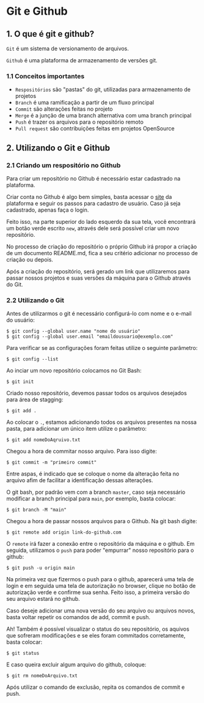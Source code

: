 # Git e Github

## 1. O que é git e github?

`Git` é um sistema de versionamento de arquivos. 

`Github` é uma plataforma de armazenamento de versões git.

### 1.1 Conceitos importantes

- `Respositórios` são "pastas" do git, utilizadas para armazenamento de projetos
- `Branch` é uma ramificação a partir de um fluxo principal
- `Commit` são alterações feitas no projeto
- `Merge` é a junção de uma branch alternativa com uma branch principal
- `Push` é trazer os arquivos para o repositório remoto
- `Pull request` são contribuições feitas em projetos OpenSource
  
## 2. Utilizando o Git e Github

### 2.1 Criando um respositório no Github

Para criar um repositório no Github é necessário estar cadastrado na plataforma. 

Criar conta no Github é algo bem simples, basta acessar o [site](https://github.com/) da plataforma e seguir os passos para cadastro de usuário. Caso já seja cadastrado, apenas faça o login.

Feito isso, na parte superior do lado esquerdo da sua tela, você encontrará um botão verde escrito `new`, através dele será possível criar um novo repositório. 

No processo de criação do repositório o próprio Github irá propor a criação de um documento README.md, fica a seu critério adicionar no processo de criação ou depois.

Após a criação do repositório, será gerado um link que utilizaremos para passar nossos projetos e suas versões da máquina para o Github através do Git.

### 2.2 Utilizando o Git

Antes de utilizarmos o git é necessário configurá-lo com nome e o e-mail do usuário:

    $ git config --global user.name "nome do usuário"
    $ git config --global user.email "emaildousuario@exemplo.com"

Para verificar se as configurações foram feitas utilize o seguinte parâmetro:

    $ git config --list

Ao inciar um novo repositório colocamos no Git Bash:

    $ git init

Criado nosso repositório, devemos passar todos os arquivos desejados para área de stagging:

    $ git add .

Ao colocar o `.`, estamos adicionando todos os arquivos presentes na nossa pasta, para adicionar um único item utilize o parâmetro:

    $ git add nomeDoAqruivo.txt

Chegou a hora de commitar nosso arquivo. Para isso digite:

    $ git commit -m "primeiro commit"

Entre aspas, é indicado que se coloque o nome da alteração feita no arquivo afim de facilitar a identificação dessas alterações.

O git bash, por padrão vem com a branch `master`, caso seja necessário modificar a branch principal para `main`, por exemplo, basta colocar:

    $ git branch -M "main"

Chegou a hora de passar nossos arquivos para o Github. Na git bash digite:

    $ git remote add origin link-do-github.com

O `remote` irá fazer a conexão entre o repositório da máquina e o github. Em seguida, utilizamos o `push` para poder "empurrar" nosso repositório para o github:

    $ git push -u origin main

Na primeira vez que fizermos o push para o github, aparecerá uma tela de login e em seguida uma tela de autorização no browser, clique no botão de autorização verde e confirme sua senha. Feito isso, a primeira versão do seu arquivo estará no github.

Caso deseje adicionar uma nova versão do seu arquivo ou arquivos novos, basta voltar repetir os comandos de add, commit e push. 

Ah! Também é possível visualizar o status do seu repositório, os aquivos que sofreram modificações e se eles foram commitados corretamente, basta colocar:

    $ git status

E caso queira excluir algum arquivo do github, coloque:

    $ git rm nomeDoArquivo.txt

Após utilizar o comando de exclusão, repita os comandos de commit e push.








